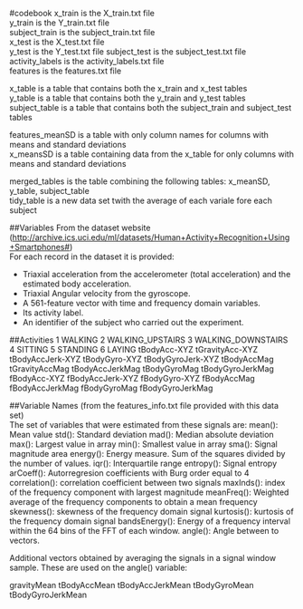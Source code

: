#codebook
x_train is the X_train.txt file  
y_train is the Y_train.txt file  
subject_train is the subject_train.txt file  
x_test is the X_test.txt file  
y_test is the Y_test.txt file 
subject_test is the subject_test.txt file    
activity_labels is the activity_labels.txt file  
features is the features.txt file  
  
x_table is a table that contains both the x_train and x_test tables  
y_table is a table that contains both the y_train and y_test tables  
subject_table is a table that contains both the subject_train and subject_test tables  
  
features_meanSD is a table with only column names for columns with means and standard deviations  
x_meansSD is a table containing data from the x_table for only columns with means and standard deviations    
  
merged_tables is the table combining the following tables: x_meanSD, y_table, subject_table  
tidy_table is a new data set twith the average of each variale fore each subject  

##Variables
From the dataset website (http://archive.ics.uci.edu/ml/datasets/Human+Activity+Recognition+Using+Smartphones#)  
For each record in the dataset it is provided: 
  - Triaxial acceleration from the accelerometer (total acceleration) and the estimated body acceleration. 
  - Triaxial Angular velocity from the gyroscope. 
  - A 561-feature vector with time and frequency domain variables. 
  - Its activity label. 
  - An identifier of the subject who carried out the experiment.
  
  ##Activities
   1 WALKING
  2 WALKING_UPSTAIRS
  3 WALKING_DOWNSTAIRS
  4 SITTING
  5 STANDING
  6 LAYING
tBodyAcc-XYZ
tGravityAcc-XYZ
tBodyAccJerk-XYZ
tBodyGyro-XYZ
tBodyGyroJerk-XYZ
tBodyAccMag
tGravityAccMag
tBodyAccJerkMag
tBodyGyroMag
tBodyGyroJerkMag
fBodyAcc-XYZ
fBodyAccJerk-XYZ
fBodyGyro-XYZ
fBodyAccMag
fBodyAccJerkMag
fBodyGyroMag
fBodyGyroJerkMag

##Variable Names
(from the features_info.txt file provided with this data set)   
The set of variables that were estimated from these signals are: 
  mean(): Mean value
  std(): Standard deviation
  mad(): Median absolute deviation 
  max(): Largest value in array
  min(): Smallest value in array
  sma(): Signal magnitude area
  energy(): Energy measure. Sum of the squares divided by the number of values. 
  iqr(): Interquartile range 
  entropy(): Signal entropy
  arCoeff(): Autorregresion coefficients with Burg order equal to 4
  correlation(): correlation coefficient between two signals
  maxInds(): index of the frequency component with largest magnitude
  meanFreq(): Weighted average of the frequency components to obtain a mean frequency
  skewness(): skewness of the frequency domain signal 
  kurtosis(): kurtosis of the frequency domain signal 
  bandsEnergy(): Energy of a frequency interval within the 64 bins of the FFT of each window.
  angle(): Angle between to vectors.  

Additional vectors obtained by averaging the signals in a signal window sample. These are used on the angle() variable:

  gravityMean
  tBodyAccMean
  tBodyAccJerkMean
  tBodyGyroMean
  tBodyGyroJerkMean  



